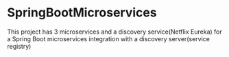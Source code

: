 # SpringBootMicroservices

This project has 3 microservices and a discovery service(Netflix Eureka) 
for a Spring Boot microservices integration with a discovery server(service registry)
